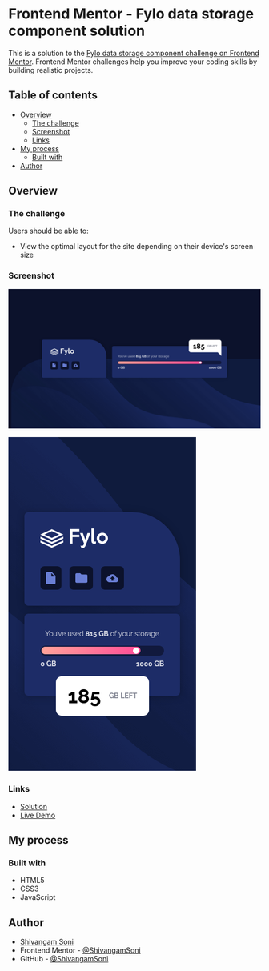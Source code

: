 # Frontend Mentor - Fylo data storage component solution

This is a solution to the
[Fylo data storage component challenge on Frontend Mentor](https://www.frontendmentor.io/challenges/fylo-data-storage-component-1dZPRbV5n).
Frontend Mentor challenges help you improve your coding skills by building
realistic projects.

## Table of contents

-   [Overview](#overview)
    -   [The challenge](#the-challenge)
    -   [Screenshot](#screenshot)
    -   [Links](#links)
-   [My process](#my-process)
    -   [Built with](#built-with)
-   [Author](#author)

## Overview

### The challenge

Users should be able to:

-   View the optimal layout for the site depending on their device's screen size

### Screenshot

![Desktop](./screenshots/Desktop.png)

![Mobile](./screenshots/Mobile.png)

### Links

-   [Solution](https://github.com/ShivangamSoni/FrontEndMentor/tree/main/Fylo-Data-Storage-Component)
-   [Live Demo](https://ShivangamSoni.github.io/FrontEndMentor/Fylo-Data-Storage-Component)

## My process

### Built with

-   HTML5
-   CSS3
-   JavaScript

## Author

-   [Shivangam Soni](https://shivangam-soni.vercel.app/)
-   Frontend Mentor -
    [@ShivangamSoni](https://www.frontendmentor.io/profile/ShivangamSoni)
-   GitHub - [@ShivangamSoni](https://github.com/ShivangamSoni)
